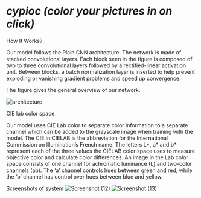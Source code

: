 # ***cypioc (color your pictures in on click)***
How It Works?

Our model follows the Plain CNN architecture. The network is made of stacked convolutional layers. Each block seen in the figure is composed of two to three convolutional layers followed by a rectified-linear activation unit. Between blocks, a batch normalization layer is inserted to help prevent exploding or vanishing gradient problems and speed up convergence.

The figure gives the general overview of our network.

![architecture](https://user-images.githubusercontent.com/63753115/206283214-4a3ce889-eb56-4b90-a858-ba05e9f474f8.png)

CIE lab color space

Our model uses CIE Lab color to separate color information to a separate channel which can be added to the grayscale image when training with the model. The CIE in CIELAB is the abbreviation for the International Commission on Illumination’s French name. The letters L*, a* and b* represent each of the three values the CIELAB color space uses to measure objective color and calculate color differences. An image in the Lab color space consists of one channel for achromatic luminance (L) and two-color channels (ab). The ‘a’ channel controls hues between green and red, while the ‘b’ channel has control over hues between blue and yellow.

Screenshots of system
![Screenshot (12)](https://user-images.githubusercontent.com/63753115/206371874-36215f13-d561-4b40-a6aa-d817c07c908a.png)
![Screenshot (13)](https://user-images.githubusercontent.com/63753115/206371883-50425056-eaa7-4892-9c35-9fd547d55e3f.png)
